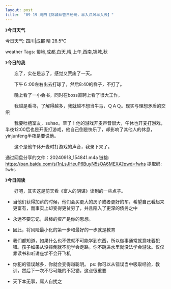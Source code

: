 ```yaml
---
layout: post
title:  "09-19-周四【锦城丝管日纷纷，半入江风半入云】"
---
```






》**今日天气**



今日天气:           四川|成都 晴 28.5℃        

weather Tags:           蜀地,成都,白天,晴,上午,西南,锦城,秋        



》**今日的我**

　　忘了，实在是忘了，感觉又荒废了一天。

　　下午６:00左右出去打球了，然后8:40的样子，不打了。

　　晚上看了一小会书，同时在boss直聘上看了很大工作，

　　我越是看书，了解得越多，我就越不想当牛马，ＱＡＱ。现实与理想矛盾的交织

　　我要吐槽室友，suhao。草了！他的游戏开麦声音很大，午休也开麦打游戏，半夜12:00后也是开麦打游戏，他自己倒是快乐了，却影响了其他人的休息，yinjunfeng半夜是要说他。

　　这个是他午休开麦时打游戏的声音，我录下来了。

通过网盘分享的文件：20240918_154841.m4a
链接: https://pan.baidu.com/s/1nLsJHeuP6BuyN5sOA6MEXA?pwd=fwhs 提取码: fwhs



》**今日阅读**

　　好吧，其实这是前天看《富人的阴谋》读到的一些点子。

- 当他们获得加薪的时候，他们会买更大的房子或者更好的车，希望自己看起来更富有，而事实上却变得更贫穷了，并且陷入了更深的债务之中
- 永远不要忘记，最棒的资产是你的思想。
- 因此，将风险最小化的第一步和最好的一步就是教育
- 我们都知道，如果什么也不做就不可能学到东西，所以做事通常就意味着犯错。孩子如果从没摔倒就不能学会走路。你不跳进水里就没法学会游泳。仅仅靠读书和听讲座学不会开飞机

- 你犯的错误越多，你就会变得越聪明。
  ps: 你可以从错误当中吸取经验，教训，然后下一次不尽可能的不犯错，这点很重要
- 天下本无事，庸人自扰之